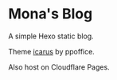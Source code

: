 # Mona's Blog

A simple Hexo static blog.

Theme [icarus](https://github.com/ppoffice/hexo-theme-icarus) by ppoffice.

Also host on Cloudflare Pages.
